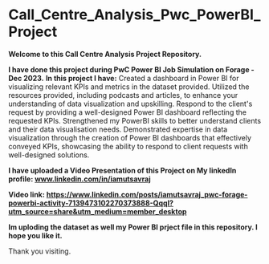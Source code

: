 # Call_Centre_Analysis_Pwc_PowerBI_Project
**Welcome to this Call Centre Analysis Project Repository.**

**I have done this project during PwC Power BI Job Simulation on Forage - Dec 2023.**
**In this project I have:**
Created a dashboard in Power BI for visualizing relevant KPIs and metrics in the dataset provided.
Utilized the resources provided, including podcasts and articles, to enhance your understanding of data visualization and upskilling.
Respond to the client's request by providing a well-designed Power BI dashboard reflecting the requested KPIs.
Strengthened my PowerBI skills to better understand clients and their data visualisation needs.
Demonstrated expertise in data visualization through the creation of Power BI dashboards that effectively conveyed KPIs,
showcasing the ability to respond to client requests with well-designed solutions.

**I have uploaded a Video Presentation of this Project on My linkedIn profile: www.linkedin.com/in/iamutsavraj**


**Video link: https://www.linkedin.com/posts/iamutsavraj_pwc-forage-powerbi-activity-7139473102270373888-QqqI?utm_source=share&utm_medium=member_desktop**

**Im uploding the dataset as well my Power BI prject file in this repository. I hope you like it.**


Thank you visiting.
